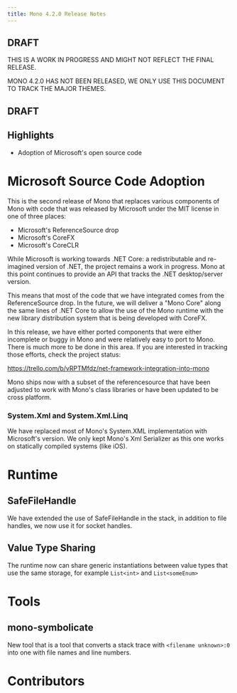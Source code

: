 ```yaml
---
title: Mono 4.2.0 Release Notes
---
```


DRAFT
-----

THIS IS A WORK IN PROGRESS AND MIGHT NOT REFLECT THE FINAL RELEASE.

MONO 4.2.0 HAS NOT BEEN RELEASED, WE ONLY USE THIS DOCUMENT TO TRACK THE MAJOR THEMES.

DRAFT
-----

Highlights
----------

* Adoption of Microsoft's open source code

Microsoft Source Code Adoption
==============================

This is the second release of Mono that replaces various components of
Mono with code that was released by Microsoft under the MIT license in
one of three places:

* Microsoft's ReferenceSource drop
* Microsoft's CoreFX
* Microsoft's CoreCLR

While Microsoft is working towards .NET Core: a redistributable and
re-imagined version of .NET, the project remains a work in progress.
Mono at this point continues to provide an API that tracks the .NET
desktop/server version.

This means that most of the code that we have integrated comes from
the ReferenceSource drop.  In the future, we will deliver a "Mono
Core" along the same lines of .NET Core to allow the use of the Mono
runtime with the new library distribution system that is being
developed with CoreFX.

In this release, we have either ported components that were either
incomplete or buggy in Mono and were relatively easy to port to Mono.
There is much more to be done in this area.  If you are interested in
tracking those efforts, check the project status:

https://trello.com/b/vRPTMfdz/net-framework-integration-into-mono

Mono ships now with a subset of the referencesource that have been
adjusted to work with Mono's class libraries or have been updated to
be cross platform.

### System.Xml and System.Xml.Linq ###

We have replaced most of Mono's System.XML implementation with
Microsoft's version.  We only kept Mono's Xml Serializer as this one
works on statically compiled systems (like iOS).

Runtime
=======

SafeFileHandle
--------------

We have extended the use of SafeFileHandle in the stack, in addition
to file handles, we now use it for socket handles.

Value Type Sharing
------------------

The runtime now can share generic instantiations between value types
that use the same storage, for example `List<int>` and `List<someEnum>`

Tools
=====

mono-symbolicate
----------------

New tool that is a tool that converts a stack trace with `<filename unknown>:0`
into one with file names and line numbers.

Contributors
============
